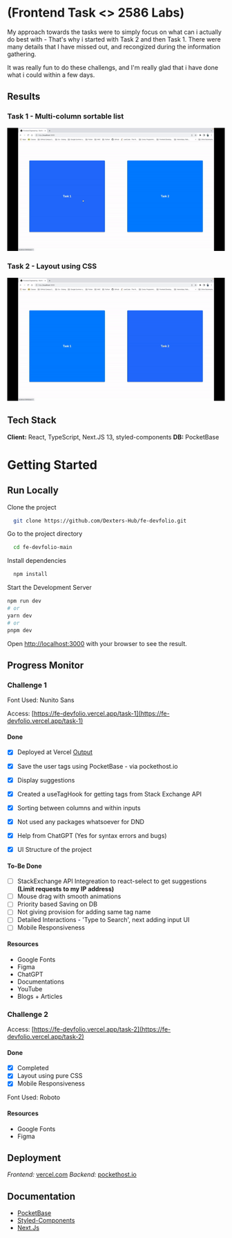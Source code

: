 # (Frontend Task <> 2586 Labs)

My approach towards the tasks were to simply focus on what can i actually do best with - That's why i started with Task 2 and then Task 1. There were many details that I have missed out, and recongized during the information gathering.

It was really fun to do these challengs, and I'm really glad that i have done what i could within a few days.

## Results

### Task 1 - Multi-column sortable list

![](/images/task-1.gif)

### Task 2 - Layout using CSS

![](/images/task-2.gif)

## Tech Stack

**Client:** React, TypeScript, Next.JS 13, styled-components
**DB:** PocketBase

# Getting Started
## Run Locally

Clone the project

```bash
  git clone https://github.com/Dexters-Hub/fe-devfolio.git
```

Go to the project directory

```bash
  cd fe-devfolio-main
```

Install dependencies

```bash
  npm install
```

Start the Development Server

```bash
npm run dev
# or
yarn dev
# or
pnpm dev
```

Open [http://localhost:3000](http://localhost:3000) with your browser to see the result.

## Progress Monitor

### Challenge 1

Font Used: Nunito Sans

Access: [https://fe-devfolio.vercel.app/task-1](https://fe-devfolio.vercel.app/task-1)

#### Done
- [x] Deployed at Vercel  [Output](https://fe-devfolio.vercel.app/)
- [x] Save the user tags using PocketBase - via pockethost.io
- [x] Display suggestions
- [x] Created a useTagHook for getting tags from Stack Exchange API
- [x] Sorting between columns and within inputs
- [x] Not used any packages whatsoever for DND
- [x] Help from ChatGPT (Yes for syntax errors and bugs)
- [x] UI Structure of the project


#### To-Be Done
- [ ] StackExchange API Integreation to react-select to get suggestions **(Limit requests to my IP address)**
- [ ] Mouse drag with smooth animations
- [ ] Priority based Saving on DB
- [ ] Not giving provision for adding same tag name
- [ ] Detailed Interactions - 'Type to Search', next adding input UI
- [ ] Mobile Responsiveness

#### Resources
- Google Fonts
- Figma
- ChatGPT
- Documentations
- YouTube
- Blogs + Articles


### Challenge 2

Access: [https://fe-devfolio.vercel.app/task-2](https://fe-devfolio.vercel.app/task-2)

#### Done
- [x] Completed
- [x] Layout using pure CSS
- [x] Mobile Responsiveness

Font Used: Roboto
#### Resources
- Google Fonts
- Figma


## Deployment
*Frontend:* [vercel.com](https://vercel.com/docs)
*Backend:* [pockethost.io](https://pockethost.gitbook.io/manual/)
## Documentation

- [PocketBase](https://pocketbase.io/docs/)
- [Styled-Components](https://styled-components.com/docs)
- [Next.Js](https://nextjs.org/docs)

